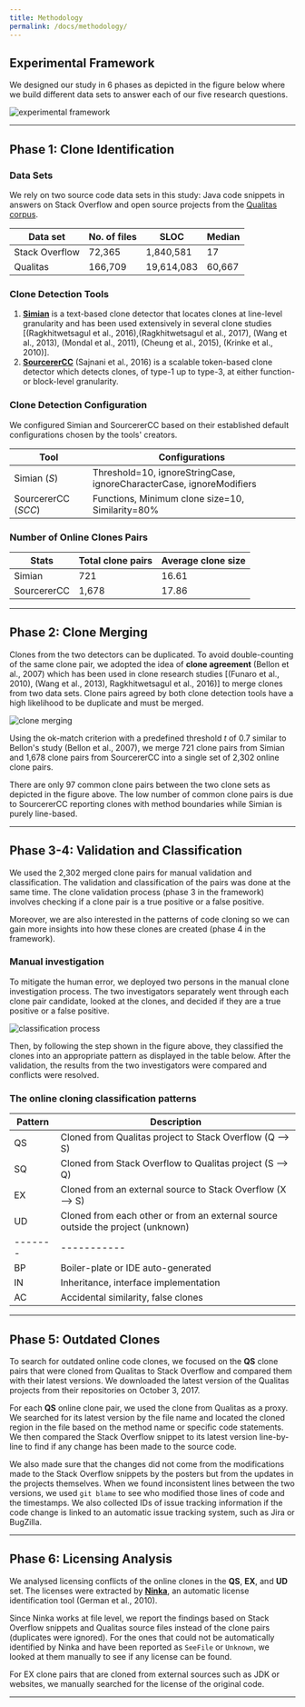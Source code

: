 ```yaml
---
title: Methodology
permalink: /docs/methodology/
---
```


## Experimental Framework

We designed our study in 6 phases as depicted in the figure below where
we build different data sets to answer each of our five research
questions.

![experimental framework](../../img/exp_framework.jpeg "Experimental Framework")

***

## Phase 1: Clone Identification

### Data Sets
We rely on two source code data sets in this study: Java code snippets in answers
on Stack Overflow and open source projects from the [Qualitas corpus](http://qualitascorpus.com).

Data set | No. of files | SLOC | Median
-------- | ------------ | ---- | ------
Stack Overflow | 72,365 | 1,840,581 | 17
Qualitas | 166,709 | 19,614,083 | 60,667

### Clone Detection Tools
1. [**Simian**](http://www.harukizaemon.com/simian/) is a text-based clone detector that locates clones at line-level
granularity and has been used extensively in several clone
studies [(Ragkhitwetsagul et al., 2016),(Ragkhitwetsagul et al., 2017), (Wang et al., 2013), (Mondal et al., 2011), (Cheung et al., 2015), (Krinke et al., 2010)].
2. [**SourcererCC**](https://github.com/Mondego/SourcererCC) (Sajnani et al., 2016) is a scalable token-based clone
detector which detects clones, of type-1 up to type-3, at either function- or block-level granularity.

### Clone Detection Configuration

We configured Simian and
SourcererCC based on their established default configurations chosen by the
tools' creators.

Tool | Configurations
---- | --------------
Simian (*S*) | Threshold=10, ignoreStringCase, ignoreCharacterCase, ignoreModifiers
SourcererCC (*SCC*) | Functions, Minimum clone size=10, Similarity=80%

### Number of Online Clones Pairs

Stats | Total clone pairs | Average clone size
----- | ----------------- | ------------------  
Simian | 721 | 16.61
SourcererCC | 1,678 | 17.86

***

## Phase 2: Clone Merging

Clones from the two detectors can be
duplicated. To avoid double-counting of the same clone pair, we adopted the idea
of **clone agreement** (Bellon et al., 2007) which has been used in clone research
studies [(Funaro et al., 2010), (Wang et al., 2013), Ragkhitwetsagul et al., 2016)] to merge clones from two data sets. Clone pairs agreed by both clone detection tools have a high
likelihood to be duplicate and must be merged.

![clone merging](../../img/clone_merging.png "Clone Merging Results")

Using the ok-match criterion with a predefined threshold *t* of 0.7
similar to Bellon's study (Bellon et al., 2007), we merge 721 clone pairs from
Simian and 1,678 clone pairs from SourcererCC into a single set of 2,302 online
clone pairs.

There are only 97 common clone pairs between the two clone sets
as depicted in the figure above.  The low number of common
clone pairs is due to SourcererCC reporting clones with method
boundaries while Simian is purely line-based.

***

## Phase 3-4: Validation and Classification

We used the 2,302 merged clone pairs for
manual validation and classification.
The validation and classification of the pairs was done at the same time.
The clone validation process (phase 3 in the framework) involves checking
if a clone pair is a true positive or a false positive.

Moreover, we are also interested in
the patterns of code cloning so we can gain more insights into
how these clones are created (phase 4 in the framework).

### Manual investigation
To mitigate the human error, we deployed two persons in the manual clone
investigation process.
The two investigators separately went through each clone
pair candidate, looked at the clones, and decided if they are a true positive or
a false positive.

![classification process](../../img/classification_process.png "Classification Process")

Then, by following the step shown in the figure above, they classified the clones into an appropriate pattern as displayed in the table below. After the validation, the results from the two investigators were compared and conflicts were resolved.


### The online cloning classification patterns

Pattern | Description
------- | -----------
QS | Cloned from Qualitas project to Stack Overflow (Q --> S)
SQ | Cloned from Stack Overflow to Qualitas project (S --> Q)
EX | Cloned from an external source to Stack Overflow (X --> S)
UD | Cloned from each other or from an external source outside the project (unknown)
------- | -----------
BP | Boiler-plate or IDE auto-generated
IN | Inheritance, interface implementation
AC | Accidental similarity, false clones

***

## Phase 5: Outdated Clones

To search for outdated online code clones, we focused on the **QS** clone
pairs that were cloned from Qualitas to Stack Overflow and compared them with
their latest versions. We downloaded the latest version of the Qualitas projects
from their repositories on October 3, 2017.

For each **QS** online clone
pair, we used the clone from Qualitas as a proxy. We searched for its latest
version by the file name and located the cloned region in the file based on the
method name or specific code statements. We then compared the Stack Overflow
snippet to its latest version line-by-line to find if any change has been made
to the source code.

We also made sure that the changes did not come from the
modifications made to the Stack Overflow snippets by the posters but from the
updates in the projects themselves. When we found inconsistent lines between the
two versions, we used `git blame` to see who modified those lines
of code and the timestamps. We also collected IDs of issue tracking information
if the code change is linked to an automatic issue tracking system, such as Jira
or BugZilla.

***

## Phase 6: Licensing Analysis

We analysed licensing conflicts of the online clones in the **QS**,
**EX**, and **UD** set. The licenses were extracted by [**Ninka**](http://ninka.turingmachine.org/),
an automatic license identification tool (German et al., 2010).

Since Ninka works at
file level, we report the findings based on Stack Overflow snippets and Qualitas
source files instead of the clone pairs (duplicates were ignored). For the ones
that could not be automatically identified by Ninka and have been reported as
`SeeFile` or `Unknown`, we looked at them manually
to see if any license can be found.

For EX clone pairs that are cloned from
external sources such as JDK or websites, we manually searched for the license
of the original code.

***
